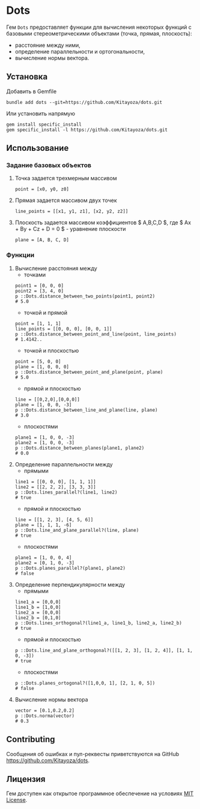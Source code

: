 # Dots

Гем `Dots` предоставляет функции для вычисления некоторых функций с базовыми стереометрическими объектами (точка, прямая, плоскость):
- расстояние между ними,
- определение параллельности и ортогональности, 
- вычисление нормы вектора.

## Установка
Добавить в Gemfile
```
bundle add dots --git=https://github.com/Kitayoza/dots.git
```
Или установить напрямую
```
gem install specific_install
gem specific_install -l https://github.com/Kitayoza/dots.git
```

## Использование

### Задание базовых объектов
1. Точка задается трехмерным массивом
    ```
    point = [x0, y0, z0]
    ```
1. Прямая задается массивом двух точек
    ```
    line_points = [[x1, y1, z1], [x2, y2, z2]]
    ```
1. Плоскость задается массивом коэффициентов $ A,B,C,D $, где $ Ax + By + Cz + D = 0 $ - уравнение плоскости
    ```
    plane = [A, B, C, D]
    ```

### Функции
1. Вычисление расстояния между
    - точками
    ```
    point1 = [0, 0, 0]
    point2 = [3, 4, 0]
    p ::Dots.distance_between_two_points(point1, point2) 
    # 5.0
    ```
    - точкой и прямой
    ```
    point = [1, 1, 1]
    line_points = [[0, 0, 0], [0, 0, 1]]
    p ::Dots.distance_between_point_and_line(point, line_points) 
    # 1.4142..
    ```
    - точкой и плоскостью
    ```
    point = [5, 0, 0]
    plane = [1, 0, 0, 0] 
    p ::Dots.distance_between_point_and_plane(point, plane)  
    # 5.0
    ```
    - прямой и плоскостью
    ```
    line = [[0,2,0],[0,0,0]]
    plane = [1, 0, 0, -3]
    p ::Dots.distance_between_line_and_plane(line, plane)
    # 3.0
    ```
    - плоскостями
    ```
    plane1 = [1, 0, 0, -3]
    plane2 = [1, 0, 0, -3]
    p ::Dots.distance_between_planes(plane1, plane2)
    # 0.0
    ```
2. Определение параллельности между
    - прямыми
    ```
    line1 = [[0, 0, 0], [1, 1, 1]]
    line2 = [[2, 2, 2], [3, 3, 3]]
    p ::Dots.lines_parallel?(line1, line2)
    # true
    ```
    - прямой и плоскостью
    ```
    line = [[1, 2, 3], [4, 5, 6]]
    plane = [1, 1, 1, -6]
    p ::Dots.line_and_plane_parallel?(line, plane)
    # true
    ```
    - плоскостями
    ```
    plane1 = [1, 0, 0, 4]
    plane2 = [0, 1, 0, -3]
    p ::Dots.planes_parallel?(plane1, plane2)
    # false
    ```
3. Определение перпендикулярности между
    - прямыми
    ```
    line1_a = [0,0,0]
    line1_b = [1,0,0]
    line2_a = [0,0,0] 
    line2_b = [0,1,0]
    p ::Dots.lines_orthogonal?(line1_a, line1_b, line2_a, line2_b)
    # true
    ```
    - прямой и плоскостью
    ```
    p ::Dots.line_and_plane_orthogonal?([[1, 2, 3], [1, 2, 4]], [1, 1, 0, -3])
    # true
    ```
    - плоскостями
    ```
    p ::Dots.planes_ortogonal?([1,0,0, 1], [2, 1, 0, 5])
    # false 
    ```
4. Вычисление нормы вектора
    ```
    vector = [0.1,0.2,0.2]
    p ::Dots.norma(vector)
    # 0.3
    ```

## Contributing

Сообщения об ошибках и пул-реквесты приветствуются на GitHub https://github.com/Kitayoza/dots.

## Лицензия

Гем доступен как открытое программное обеспечение на условиях [MIT License](https://opensource.org/licenses/MIT).
